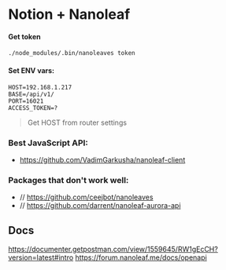 # Notion + Nanoleaf

#### Get token

```
./node_modules/.bin/nanoleaves token
```

#### Set ENV vars:

```
HOST=192.168.1.217
BASE=/api/v1/
PORT=16021
ACCESS_TOKEN=?
```

> Get HOST from router settings

### Best JavaScript API:

- https://github.com/VadimGarkusha/nanoleaf-client

### Packages that don't work well:

- // https://github.com/ceejbot/nanoleaves
- // https://github.com/darrent/nanoleaf-aurora-api

## Docs

https://documenter.getpostman.com/view/1559645/RW1gEcCH?version=latest#intro
https://forum.nanoleaf.me/docs/openapi
